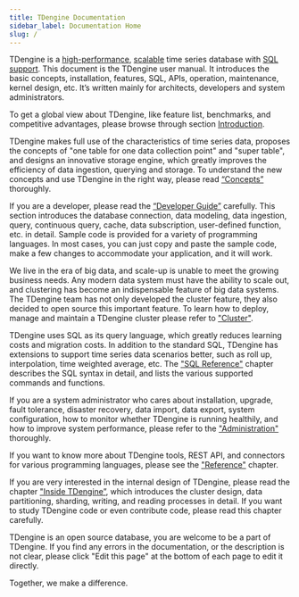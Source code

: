 ```yaml
---
title: TDengine Documentation
sidebar_label: Documentation Home
slug: /
---
```


TDengine is a [high-performance](https://tdengine.com/fast), [scalable](https://tdengine.com/scalable) time series database with [SQL support](https://tdengine.com/sql-support). This document is the TDengine user manual. It introduces the basic concepts, installation, features, SQL, APIs, operation, maintenance, kernel design, etc. It’s written mainly for architects, developers and system administrators.

To get a global view about TDengine, like feature list, benchmarks, and competitive advantages, please browse through section [Introduction](./intro).

TDengine makes full use of the characteristics of time series data, proposes the concepts of "one table for one data collection point" and "super table", and designs an innovative storage engine, which greatly improves the efficiency of data ingestion, querying and storage. To understand the new concepts and use TDengine in the right way, please read [“Concepts”](./concept) thoroughly.

If you are a developer, please read the [“Developer Guide”](./develop) carefully. This section introduces the database connection, data modeling, data ingestion, query, continuous query, cache, data subscription, user-defined function, etc. in detail. Sample code is provided for a variety of programming languages. In most cases, you can just copy and paste the sample code, make a few changes to accommodate your application, and it will work.

We live in the era of big data, and scale-up is unable to meet the growing business needs. Any modern data system must have the ability to scale out, and clustering has become an indispensable feature of big data systems. The TDengine team has not only developed the cluster feature, they also decided to open source this important feature. To learn how to deploy, manage and maintain a TDengine cluster please refer to ["Cluster"](./cluster).

TDengine uses SQL as its query language, which greatly reduces learning costs and migration costs. In addition to the standard SQL, TDengine has extensions to support time series data scenarios better, such as roll up, interpolation, time weighted average, etc. The ["SQL Reference"](./taos-sql) chapter describes the SQL syntax in detail, and lists the various supported commands and functions.

If you are a system administrator who cares about installation, upgrade, fault tolerance, disaster recovery, data import, data export, system configuration, how to monitor whether TDengine is running healthily, and how to improve system performance, please refer to the ["Administration"](./operation) thoroughly.

If you want to know more about TDengine tools, REST API, and connectors for various programming languages, please see the ["Reference"](./reference) chapter.

If you are very interested in the internal design of TDengine, please read the chapter ["Inside TDengine”](./tdinternal), which introduces the cluster design, data partitioning, sharding, writing, and reading processes in detail. If you want to study TDengine code or even contribute code, please read this chapter carefully.

TDengine is an open source database, you are welcome to be a part of TDengine. If you find any errors in the documentation, or the description is not clear, please click "Edit this page" at the bottom of each page to edit it directly.

Together, we make a difference.
